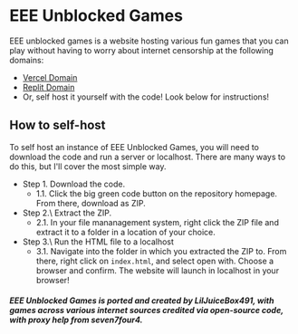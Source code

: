 # EEE Unblocked Games
EEE unblocked games is a website hosting various fun games that you can play without having to worry about internet censorship at the following domains:
- [Vercel Domain](https://eeegames.vercel.app)
- [Replit Domain](https://eee.liljuicebox491.repl.co)
- Or, self host it yourself with the code! Look below for instructions!

## How to self-host
To self host an instance of EEE Unblocked Games, you will need to download the code and run a server or localhost. There are many ways to do this, but I'll cover the most simple way.
* Step 1\. Download the code.
  * 1.1\. Click the big green code button on the repository homepage. From there, download as ZIP.
* Step 2.\ Extract the ZIP.
  * 2.1\. In your file mananagement system, right click the ZIP file and extract it to a folder in a location of your choice.
* Step 3.\ Run the HTML file to a localhost
  * 3.1\. Navigate into the folder in which you extracted the ZIP to. From there, right click on `index.html`, and select open with. Choose a browser and confirm. The website will launch in localhost in your browser!

##### EEE Unblocked Games is ported and created by LilJuiceBox491, with games across various internet sources credited via open-source code, with proxy help from seven7four4.

